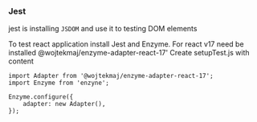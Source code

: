 ### Jest

jest is installing `JSDOM` and use it to testing DOM elements 

To test react application install Jest and Enzyme. For react v17 need be installed @wojtekmaj/enzyme-adapter-react-17' 
Create setupTest.js  with content
```
import Adapter from '@wojtekmaj/enzyme-adapter-react-17';
import Enzyme from 'enzyne';

Enzyme.configure({
    adapter: new Adapter(),
});

```